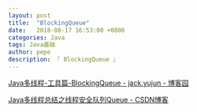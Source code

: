 ```yaml
---
layout: post
title:  "BlockingQueue"
date:   2018-08-17 16:53:00 +0800
categories: Java
tags: Java基础
author: pepe
description: 『 BlockingQueue 』
---
```


[Java多线程-工具篇-BlockingQueue - jack.yujun - 博客园](http://www.cnblogs.com/jackyuj/archive/2010/11/24/1886553.html)

[Java多线程总结之线程安全队列Queue - CSDN博客](https://blog.csdn.net/madun/article/details/20313269)